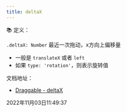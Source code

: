 ```yaml
---
title: deltaX
---
```



📚 定义：

`.deltaX: Number` 最近一次拖动，x方向上偏移量
- 一般是 `translateX` 或者 `left`
- 如果 `type: 'rotation'`，则表示旋转值



文档地址：

- [Draggable - deltaX](https://greensock.com/docs/v3/Plugins/Draggable/deltaX)



2022年11月03日11:49:37

